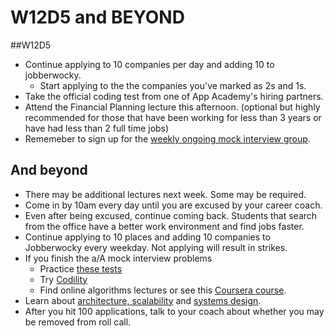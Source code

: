 # W12D5 and BEYOND

##W12D5
* Continue applying to 10 companies per day and adding 10 to jobberwocky. 
    * Start applying to the the companies you've marked as 2s and 1s.
* Take the official coding test from one of App Academy's hiring partners.
* Attend the Financial Planning lecture this afternoon.  (optional but highly recommended for those that have been working for less than 3 years or have had less than 2 full time jobs)
* Rememeber to sign up for the [weekly ongoing mock interview group][pairboarding].  


## And beyond
* There may be additional lectures next week. Some may be required.  
* Come in by 10am every day until you are excused by your career coach.  
* Even after being excused, continue coming back.  Students that search from the office have a better work environment and find jobs faster.
* Continue applying to 10 places and adding 10 companies to Jobberwocky every weekday. Not applying will result in strikes.
* If you finish the a/A mock interview problems
    * Practice [these tests][algo-specs] 
    * Try [Codility][codility] 
    * Find online algorithms lectures or see this [Coursera course][Coursera].
* Learn about [architecture, scalability][hiredintech] and [systems design][systemsdesign].
* After you hit 100 applications, talk to your coach about whether you may be removed from roll call.  

[Coursera]: https://www.coursera.org/course/algo
[algo-specs]: https://github.com/jaysonvirissimo/practice-thy-algorithms
[codility]: https://codility.com/demo/train/
[systemsdesign]: ../further_readings/systems-design.md
[hiredintech]: http://www.hiredintech.com/system-design/
[pairboarding]: https://github.com/appacademy/job-search-curriculum/blob/master/ongoing-education/pairboarding-group.md
